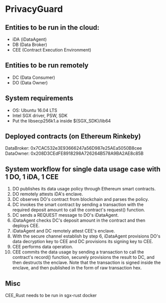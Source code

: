 # PrivacyGuard

## Entities to be run in the cloud:
- iDA (iDataAgent)
- DB (Data Broker)
- CEE (Contract Execution Environment)

## Entities to be run remotely
- DC (Data Consumer)
- DO (Data Owner)

## System requirements
- OS: Ubuntu 16.04 LTS
- Intel SGX driver, PSW, SDK
- Put the libsecp256k1.a inside $(SGX_SDK)/lib64

## Deployed contracts (on Ethereum Rinkeby)
DataBroker:  0x7CAC532e3E93666247a56D987e25AEa5050B8cee
DataOwner:   0x208D3CEdFE8918298A726264B578A9BA2AE8c85B

## System workflow for single data usage case with 1 DO, 1 iDA, 1 CEE
1. DO publishes its data usage policy through Ethereum smart contracts.
2. DO remotely attests iDA's enclave.
3. DC observes DO's contract from blockchain and parses the policy.
4. DC invokes the smart contract by sending a transaction with the required deposit amount to call the contract's request() function.
5. DC sends a REQUEST message to DO's iDataAgent.
6. iDataAgent checks DC's deposit amount in the contract and then deploys CEE.
7. iDataAgent and DC remotely attest CEE's enclave.
8. With the secure channel establish by step 6, iDataAgent provisions DO's data decryption key to CEE and DC provisions its signing key to CEE.
9. CEE performs data operation.
10. CEE commits the data usage by sending a transaction to call the contract's record() function, securely provisions the result to DC, and then destructs the enclave. Note that the transaction is signed inside the enclave, and then published in the form of raw transaction hex.

## Misc
CEE_Rust needs to be run in sgx-rust docker
